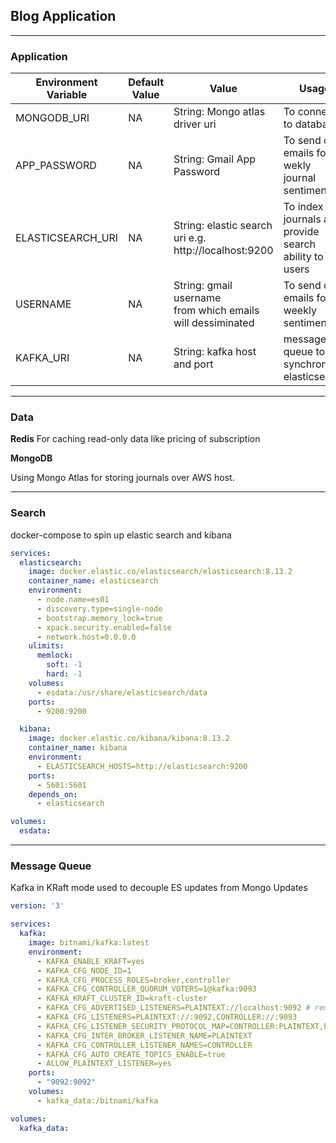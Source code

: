 ## Blog Application

---

### Application

| **Environment Variable** 	 | **Default Value** 	 | **Value**                                                         	 | **Usage**                                                     	 |
|----------------------------|---------------------|---------------------------------------------------------------------|-----------------------------------------------------------------|
| MONGODB_URI              	 | NA                	 | String: Mongo atlas driver uri                                    	 | To connect to database                                        	 |
| APP_PASSWORD             	 | NA                	 | String: Gmail App Password                                        	 | To send out emails for wekly <br>journal sentiment            	 |
| ELASTICSEARCH_URI        	 | NA                	 | String: elastic search uri e.g. <br>        http://localhost:9200 	 | To index journals and provide <br>search ability to end users 	 |
| USERNAME                   | NA                  | String: gmail username <br> from which emails will  dessiminated    | To send out emails for weekly sentiment                         |
| KAFKA_URI                  | NA                  | String: kafka host and port                                         | message queue to synchronize elasticsearch                      |

---

### Data

**Redis**
For caching read-only data like pricing of subscription

**MongoDB**

Using Mongo Atlas for storing journals over AWS host.




---

### Search

docker-compose to spin up elastic search and kibana

```yaml
services:
  elasticsearch:
    image: docker.elastic.co/elasticsearch/elasticsearch:8.13.2
    container_name: elasticsearch
    environment:
      - node.name=es01
      - discovery.type=single-node
      - bootstrap.memory_lock=true
      - xpack.security.enabled=false
      - network.host=0.0.0.0
    ulimits:
      memlock:
        soft: -1
        hard: -1
    volumes:
      - esdata:/usr/share/elasticsearch/data
    ports:
      - 9200:9200

  kibana:
    image: docker.elastic.co/kibana/kibana:8.13.2
    container_name: kibana
    environment:
      - ELASTICSEARCH_HOSTS=http://elasticsearch:9200
    ports:
      - 5601:5601
    depends_on:
      - elasticsearch

volumes:
  esdata:
```

---

### Message Queue

Kafka in KRaft mode used to decouple ES updates from Mongo Updates

```yaml
version: '3'

services:
  kafka:
    image: bitnami/kafka:latest
    environment:
      - KAFKA_ENABLE_KRAFT=yes
      - KAFKA_CFG_NODE_ID=1
      - KAFKA_CFG_PROCESS_ROLES=broker,controller
      - KAFKA_CFG_CONTROLLER_QUORUM_VOTERS=1@kafka:9093
      - KAFKA_KRAFT_CLUSTER_ID=kraft-cluster
      - KAFKA_CFG_ADVERTISED_LISTENERS=PLAINTEXT://localhost:9092 # remove in prod
      - KAFKA_CFG_LISTENERS=PLAINTEXT://:9092,CONTROLLER://:9093
      - KAFKA_CFG_LISTENER_SECURITY_PROTOCOL_MAP=CONTROLLER:PLAINTEXT,PLAINTEXT:PLAINTEXT
      - KAFKA_CFG_INTER_BROKER_LISTENER_NAME=PLAINTEXT
      - KAFKA_CFG_CONTROLLER_LISTENER_NAMES=CONTROLLER
      - KAFKA_CFG_AUTO_CREATE_TOPICS_ENABLE=true
      - ALLOW_PLAINTEXT_LISTENER=yes
    ports:
      - "9092:9092"
    volumes:
      - kafka_data:/bitnami/kafka

volumes:
  kafka_data:

```